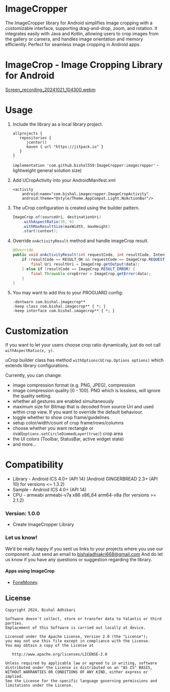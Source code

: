 # ImageCropper
The ImageCropper library for Android simplifies image cropping with a customizable interface, supporting drag-and-drop, zoom, and rotation. It integrates easily with Java and Kotlin, allowing users to crop images from the gallery or camera, and handles image orientation and memory efficiently. Perfect for seamless image cropping in Android apps.
# ImageCrop - Image Cropping Library for Android


[Screen_recording_20241021_104300.webm](https://github.com/user-attachments/assets/e35fe387-f6bc-4f00-9644-eece4d7faf11)


# Usage

1. Include the library as a local library project.

	```
	allprojects {
	   repositories {
	      jcenter()
	      maven { url "https://jitpack.io" }
	   }
	}
	```

    ``` implementation 'com.github.bishal559:ImageCropper:imagecropper' ``` - lightweight general solution
size)

2. Add UCropActivity into your AndroidManifest.xml

    ```
    <activity
        android:name="com.bishal.imagecropper.ImageCropActivity"
        android:theme="@style/Theme.AppCompat.Light.NoActionBar"/>
    ```

3. The uCrop configuration is created using the builder pattern.

   ```java
   ImageCrop.of(sourceUri, destinationUri)
       .withAspectRatio(16, 9)
       .withMaxResultSize(maxWidth, maxHeight)
       .start(context);
   ```

4. Override `onActivityResult` method and handle imageCrop result.

    ```java
    @Override
    public void onActivityResult(int requestCode, int resultCode, Intent data) {
        if (resultCode == RESULT_OK && requestCode == ImageCrop.REQUEST_CROP) {
            final Uri resultUri = ImageCrop.getOutput(data);
        } else if (resultCode == ImageCrop.RESULT_ERROR) {
            final Throwable cropError = ImageCrop.getError(data);
        }
    }
    ```

5. You may want to add this to your PROGUARD config:

    ```
    -dontwarn com.bishal.imagecrop**
    -keep class com.bishal.imagecrop** { *; }
    -keep interface com.bishal.imagecrop** { *; }
    ```

# Customization

If you want to let your users choose crop ratio dynamically, just do not call `withAspectRatio(x, y)`.

uCrop builder class has method `withOptions(UCrop.Options options)` which extends library configurations.

Currently, you can change:

   * image compression format (e.g. PNG, JPEG), compression
   * image compression quality [0 - 100]. PNG which is lossless, will ignore the quality setting.
   * whether all gestures are enabled simultaneously
   * maximum size for Bitmap that is decoded from source Uri and used within crop view. If you want to override the default behaviour.
   * toggle whether to show crop frame/guidelines
   * setup color/width/count of crop frame/rows/columns
   * choose whether you want rectangle or oval(`options.setCircleDimmedLayer(true)`) crop area
   * the UI colors (Toolbar, StatusBar, active widget state)
   * and more...

# Compatibility

  * Library - Android ICS 4.0+ (API 14) (Android GINGERBREAD 2.3+ (API 10) for versions <= 1.3.2)
  * Sample - Android ICS 4.0+ (API 14)
  * CPU - armeabi armeabi-v7a x86 x86_64 arm64-v8a (for versions >= 2.1.2)




### Version: 1.0.0

  * Create ImageCropper Library

### Let us know!

We’d be really happy if you sent us links to your projects where you use our component. Just send an email to bishaladhiakri668@gmail.com And do let us know if you have any questions or suggestion regarding the library.

#### Apps using ImageCrop

- [FoneMoney]([https://play.google.com/store/apps/details?id=com.twominds.thirty](https://play.google.com/store/apps/details?id=com.ksp.staremit)).

## License

    Copyright 2024, Bishal Adhikari

    Software doesn't collect, store or transfer data to Yalantis or third parties.
    Emplacement of this Software is carried out locally at device.

    Licensed under the Apache License, Version 2.0 (the "License");
    you may not use this file except in compliance with the License.
    You may obtain a copy of the License at

       http://www.apache.org/licenses/LICENSE-2.0

    Unless required by applicable law or agreed to in writing, software
    distributed under the License is distributed on an "AS IS" BASIS,
    WITHOUT WARRANTIES OR CONDITIONS OF ANY KIND, either express or implied.
    See the License for the specific language governing permissions and
    limitations under the License.
